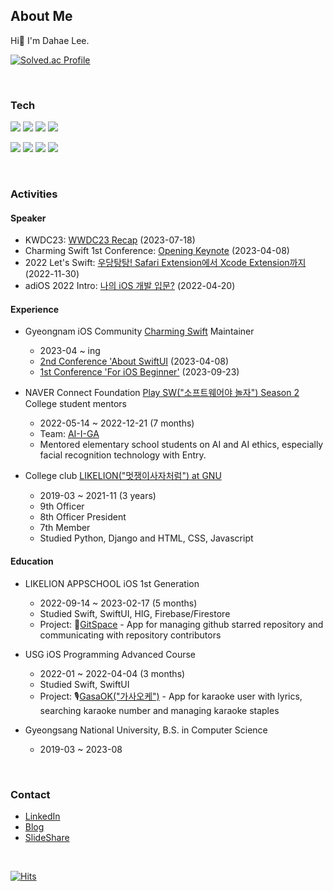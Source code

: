 ## About Me
Hi👋 I'm Dahae Lee.

[![Solved.ac Profile](http://mazassumnida.wtf/api/mini/generate_badge?boj=ss7ssy)](https://solved.ac/ss7ssy)


<br>


### Tech

<img src="https://img.shields.io/badge/iOS-000000?style=flat-square&logo=Apple&logoColor=white"/> <img src="https://img.shields.io/badge/Swift-F05138?style=flat-square&logo=swift&logoColor=white"/>
<img src="https://img.shields.io/badge/SwiftUI-0D0D0D?style=flat-square&logo=swift&logoColor=blue"/>
<img src="https://img.shields.io/badge/Python-3776AB?style=flat-square&logo=Python&logoColor=white"/> 

<img src="https://img.shields.io/badge/HTML-E34F26?style=flat-square&logo=HTML5&logoColor=white"/> <img src="https://img.shields.io/badge/CSS-1572B6?style=flat-square&logo=CSS3&logoColor=white"/> 
<img src="https://img.shields.io/badge/JavaScript-F7DF1E?style=flat-square&logo=JavaScript&logoColor=black"/>
<img src="https://img.shields.io/badge/Django-092E20?style=flat-square&logo=Django&logoColor=white"/> 

<!-- <img src="https://img.shields.io/badge/Xcode-147EFB?style=flat-square&logo=Xcode&logoColor=white"/> -->
<br> 

### Activities

#### Speaker
* KWDC23: [WWDC23 Recap](https://youtu.be/g_O9_TWfzQM?feature=shared) (2023-07-18)
* Charming Swift 1st Conference: [Opening Keynote](https://www.youtube.com/watch?v=bVh5J51V_x0) (2023-04-08)
* 2022 Let's Swift: [우당탕탕! Safari Extension에서 Xcode Extension까지](https://www.youtube.com/watch?v=XDaaN9MLPvQ) (2022-11-30)
* adiOS 2022 Intro: [나의 iOS 개발 입문?](https://youtu.be/M678vw6qPrc?t=0s) (2022-04-20)

#### Experience

* Gyeongnam iOS Community [Charming Swift](https://www.instagram.com/charming_swift/?next=%2F) Maintainer
  * 2023-04 ~ ing
  * [2nd Conference 'About SwiftUI](https://leeo75.notion.site/Charming-Swift-2-285708529b014b51b6d334e24b3f0b33?pvs=4) (2023-04-08)
  * [1st Conference 'For iOS Beginner'](https://leeo75.notion.site/Charming-Swift-1-3d67df5dbf3c443396fbecf2517b3308?pvs=4) (2023-09-23)
    
* NAVER Connect Foundation [Play SW("소프트웨어야 놀자") Season 2](https://www.playsw.or.kr/info) College student mentors
  * 2022-05-14 ~ 2022-12-21 (7 months)
  * Team: [AI-I-GA](https://www.instagram.com/ai_i_ga/?utm_source=ig_web_button_share_sheet&igshid=OGQ5ZDc2ODk2ZA==)
  * Mentored elementary school students on AI and AI ethics, especially facial recognition technology with Entry.
    
* College club [LIKELION("멋쟁이사자처럼") at GNU](https://www.instagram.com/likelion_gnu/)
  * 2019-03 ~ 2021-11 (3 years)
  * 9th Officer 
  * 8th Officer President 
  * 7th Member 
  * Studied Python, Django and HTML, CSS, Javascript

#### Education
* LIKELION APPSCHOOL iOS 1st Generation
  * 2022-09-14 ~ 2023-02-17 (5 months)
  * Studied Swift, SwiftUI, HIG, Firebase/Firestore
  * Project: 🌌[GitSpace](https://github.com/APP-iOS1/finalproject-gitspace) - App for managing github starred repository and communicating with repository contributors
    
* USG iOS Programming Advanced Course
  * 2022-01 ~ 2022-04-04 (3 months)
  * Studied Swift, SwiftUI
  * Project: 🎙️[GasaOK("가사오케")](https://github.com/ProjectInTheClass/GasaOK) - App for karaoke user with lyrics, searching karaoke number and managing karaoke staples
    
* Gyeongsang National University, B.S. in Computer Science
  * 2019-03 ~ 2023-08 

<br>

 
### Contact
* [LinkedIn](https://www.linkedin.com/in/dahae-lee-256a18218/)
* [Blog](https://dadahae0320.tistory.com/)
* [SlideShare](https://www.slideshare.net/ssuser50a626/presentations)

<br>

[![Hits](https://hits.seeyoufarm.com/api/count/incr/badge.svg?url=https%3A%2F%2Fgithub.com%2Fdahae0320%2Fhit-counter&count_bg=%23F4E06D&title_bg=%23FF7396&icon=github.svg&icon_color=%23FFEDED&title=Views&edge_flat=false)](https://hits.seeyoufarm.com)
